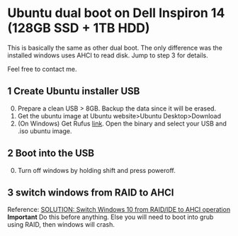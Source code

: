 # Ubuntu dual boot on Dell Inspiron 14 (128GB SSD + 1TB HDD) 

This is basically the same as other dual boot. The only difference was the installed windows uses AHCI to read disk. Jump to step 3 for details.

Feel free to contact me.

## 1 Create Ubuntu installer USB
0. Prepare a clean USB > 8GB. Backup the data since it will be erased.
1. Get the ubuntu image at Ubuntu website>Ubuntu Desktop>Download
2. (On Windows) Get Rufus [link](https://rufus.akeo.ie/). Open the binary and select your USB and .iso ubuntu image.

## 2 Boot into the USB
0. Turn off windows by holding shift and press poweroff.

## 3 switch windows from RAID to AHCI
Reference: [SOLUTION: Switch Windows 10 from RAID/IDE to AHCI operation](triplescomputers.com/blog/uncategorized/solution-switch-windows-10-from-raidide-to-ahci-operation/
)
**Important** Do this before anything. Else you will need to boot into grub using RAID, then windows will crash.

